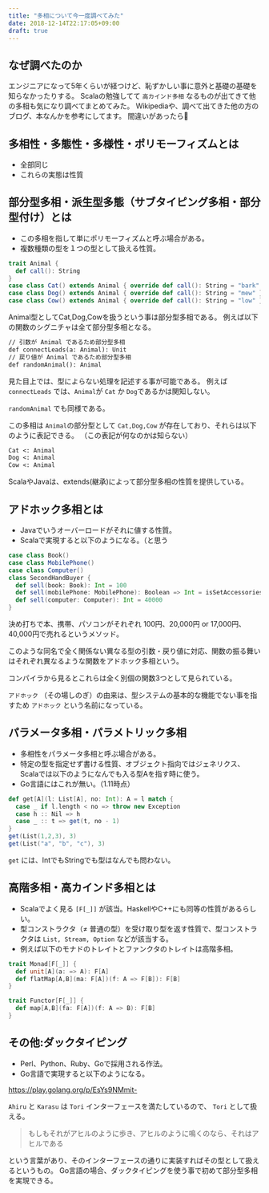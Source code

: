 ```yaml
---
title: "多相について今一度調べてみた"
date: 2018-12-14T22:17:05+09:00
draft: true
---
```


## なぜ調べたのか

エンジニアになって5年くらいが経つけど、恥ずかしい事に意外と基礎の基礎を知らなかったりする。
Scalaの勉強してて `高カインド多相` なるものが出てきて他の多相も気になり調べてまとめてみた。
Wikipediaや、調べて出てきた他の方のブログ、本なんかを参考にしてます。
間違いがあったら🙏

## 多相性・多態性・多様性・ポリモーフィズムとは

- 全部同じ
- これらの実態は性質

## 部分型多相・派生型多態（サブタイピング多相・部分型付け）とは

 - この多相を指して単にポリモーフィズムと呼ぶ場合がある。
 - 複数種類の型を１つの型として扱える性質。

```Subtype.scala
trait Animal {
  def call(): String
}
case class Cat() extends Animal { override def call(): String = "bark" }
case class Dog() extends Animal { override def call(): String = "mew" }
case class Cow() extends Animal { override def call(): String = "low" }
```

Animal型としてCat,Dog,Cowを扱うという事は部分型多相である。
例えば以下の関数のシグニチャは全て部分型多相となる。

```signture.txt
// 引数が Animal であるため部分型多相
def connectLeads(a: Animal): Unit
// 戻り値が Animal であるため部分型多相
def randomAnimal(): Animal
```

見た目上では、型によらない処理を記述する事が可能である。
例えば `connectLeads` では、`Animal`が `Cat` か `Dog`であるかは関知しない。

`randomAnimal` でも同様である。

この多相は `Animal`の部分型として `Cat,Dog,Cow` が存在しており、それらは以下のように表記できる。
（この表記が何なのかは知らない）

```Example.txt
Cat <: Animal
Dog <: Animal
Cow <: Animal
```

ScalaやJavaは、extends(継承)によって部分型多相の性質を提供している。

## アドホック多相とは

- Javaでいうオーバーロードがそれに値する性質。
- Scalaで実現すると以下のようになる。（と思う

```Adhoc.scala
case class Book()
case class MobilePhone()
case class Computer()
class SecondHandBuyer {
  def sell(book: Book): Int = 100
  def sell(mobilePhone: MobilePhone): Boolean => Int = isSetAccessories => if (isSetAccessories) 20000 else 17000
  def sell(computer: Computer): Int = 40000
}
```

決め打ちで本、携帯、パソコンがそれぞれ 100円、20,000円 or 17,000円、40,000円で売れるというメソッド。

このような同名で全く関係ない異なる型の引数・戻り値に対応、関数の振る舞いはそれぞれ異なるような関数をアドホック多相という。

コンパイラから見るとこれらは全く別個の関数3つとして見られている。

`アドホック` （その場しのぎ）の由来は、型システムの基本的な機能でない事を指すため `アドホック` という名前になっている。

## パラメータ多相・パラメトリック多相

- 多相性をパラメータ多相と呼ぶ場合がある。
- 特定の型を指定せず書ける性質、オブジェクト指向ではジェネリクス、Scalaでは以下のようになんでも入る型Aを指す時に使う。
- Go言語にはこれが無い。（1.11時点）

```Parameter.scala
def get[A](l: List[A], no: Int): A = l match {
  case _ if l.length < no => throw new Exception
  case h :: Nil => h
  case _ :: t => get(t, no - 1)
}
get(List(1,2,3), 3)
get(List("a", "b", "c"), 3)
```

`get` には、IntでもStringでも型はなんでも問わない。

## 高階多相・高カインド多相とは

- Scalaでよく見る `[F[_]]` が該当。HaskellやC++にも同等の性質があるらしい。
- 型コンストラクタ（≠ 普通の型）を受け取り型を返す性質で、型コンストラクタは `List, Stream, Option` などが該当する。
- 例えば以下のモナドのトレイトとファンクタのトレイトは高階多相。

```HigherKind.scala
trait Monad[F[_]] {
  def unit[A](a: => A): F[A]
  def flatMap[A,B](ma: F[A])(f: A => F[B]): F[B]
}

trait Functor[F[_]] {
  def map[A,B](fa: F[A])(f: A => B): F[B]
}
```

## その他:ダックタイピング

- Perl、Python、Ruby、Goで採用される作法。
- Go言語で実現すると以下のようになる。

https://play.golang.org/p/EsYs9NMmit-

`Ahiru` と `Karasu` は `Tori` インターフェースを満たしているので、 `Tori` として扱える。

> もしもそれがアヒルのように歩き、アヒルのように鳴くのなら、それはアヒルである

という言葉があり、そのインターフェースの通りに実装すればその型として扱えるというもの。
Go言語の場合、ダックタイピングを使う事で初めて部分型多相を実現できる。

